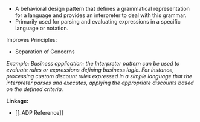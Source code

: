 - A behavioral design pattern that defines a grammatical representation for a language and provides an interpreter to deal with this grammar.
- Primarily used for parsing and evaluating expressions in a specific language or notation.

Improves Principles:
- Separation of Concerns

*Example: Business application: the Interpreter pattern can be used to evaluate rules or expressions defining business logic. For instance, processing custom discount rules expressed in a simple language that the interpreter parses and executes, applying the appropriate discounts based on the defined criteria.*

**Linkage:**
- [[_ADP Reference]]